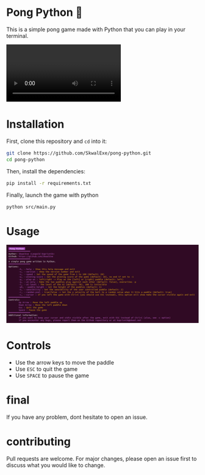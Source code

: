 # Pong Python 🏓

This is a simple pong game made with Python that you can play in your terminal.

![demo](assets/demo.mov)

# Installation

First, clone this repository and `cd` into it:

```bash
git clone https://github.com/SkwalExe/pong-python.git
cd pong-python
```

Then, install the dependencies:

```bash
pip install -r requirements.txt
```

Finally, launch the game with python
    
```bash
python src/main.py
```

# Usage

![Usage](assets/usage.png)

# Controls

- Use the arrow keys to move the paddle
- Use `ESC` to quit the game
- Use `SPACE` to pause the game

# final

If you have any problem, dont hesitate to open an issue.

# contributing

Pull requests are welcome. For major changes, please open an issue first to discuss what you would like to change.    